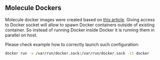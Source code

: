 ## Molecule Dockers

Molecule docker images were created based on [this article](http://jpetazzo.github.io/2015/09/03/do-not-use-docker-in-docker-for-ci/).
Giving access to Docker socket will allow to spawn Docker containers outside of existing container.
So instead of running Docker inside Docker it is running them in parallel on host.

Please check example how to correctly launch such configuration:

```bash
docker run -v /var/run/docker.sock:/var/run/docker.sock -it docker
```
